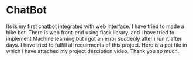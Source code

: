 # ChatBot
Its is my first chatbot integrated with web interface.
I have tried to made a bike bot.
There is web front-end using flask library.
and I have tried to implement Machine learning but i got an error suddenly after i run it after days.
I have tried to fulfill all requirments of this project.
Here is a ppt file in which i have attached my project desciption video.
Thank you so much.
